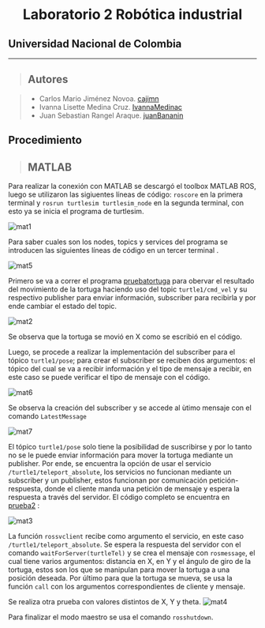 <h1 align="center"> Laboratorio 2 Robótica industrial </h1>

## Universidad Nacional de Colombia
-------------------------------------------------------------
> ## Autores

  > - Carlos Mario Jiménez Novoa. [cajimn](https://github.com/cajimn)
  > - Ivanna Lisette Medina Cruz. [IvannaMedinac](https://github.com/IvannaMedinaC)
  > - Juan Sebastian Rangel Araque. [juanBananin](https://github.com/juanBananin)


## Procedimiento

> ## MATLAB

Para realizar la conexión con MATLAB se descargó el toolbox MATLAB ROS, luego se utilizaron las sigiuentes líneas de código: `roscore` en la primera terminal y `rosrun turtlesim turtlesim_node` en la segunda terminal, con esto ya se inicia el programa de turtlesim. 

![mat1](https://user-images.githubusercontent.com/51938754/191159316-b83342ee-dd84-4bd4-90d6-4a18f8050d39.png)


Para saber cuales son los nodes, topics y services del programa se introducen las siguientes líneas de código en un tercer terminal .


![mat5](https://user-images.githubusercontent.com/51938754/191159503-aa21de05-656b-44d0-a76c-2ba889d03193.png)

Primero se va a correr el programa [pruebatortuga](scripts/pruebatortuga.m) para obervar el resultado del movimiento de la tortuga haciendo uso del topic `turtle1/cmd_vel` y su respectivo publisher para enviar información, subscriber para recibirla y por ende cambiar el estado del topic.

![mat2](https://user-images.githubusercontent.com/51938754/191160162-ba412058-6894-47cb-995d-ac61213d503c.png)

Se observa que la tortuga se movió en X como se escribió en el código.

Luego, se procede a realizar la implementación del subscriber para el tópico `turtle1/pose`; para crear el subscriber se reciben dos argumentos: el tópico del cual se va a recibir información y el tipo de mensaje a recibir, en este caso se puede verificar el tipo de mensaje con el código.


![mat6](https://user-images.githubusercontent.com/51938754/191161123-b324b6dd-780c-4a07-8e67-0fa56981cceb.png)

Se observa la creación del subscriber y se accede al ùtimo mensaje con el comando `LatestMessage`

![mat7](https://user-images.githubusercontent.com/51938754/191161652-140778c3-5e53-4214-9584-b28b71f4dbed.png)

El tópico `turtle1/pose` solo tiene la posibilidad de suscribirse y por lo tanto no se le puede enviar información para mover la tortuga mediante un publisher. Por ende, se encuentra la opción de usar el servicio `/turtle1/teleport_absolute`, los servicios no funcionan mediante un subscriber y un publisher, estos funcionan por comunicación petición-respuesta, donde el cliente manda una petición de mensaje y espera la respuesta a través del servidor. 
El código completo se encuentra en [prueba2](scripts/prueba2.m) :

![mat3](https://user-images.githubusercontent.com/51938754/191162621-5d9412f9-5b0c-4b62-9c26-a7d61022b4e7.png)

La función `rossvclient` recibe como argumento el servicio, en este caso `/turtle1/teleport_absolute`. Se espera la respuesta del servidor con el comando `waitForServer(turtleTel)` y se crea el mensaje con `rosmessage`, el cual tiene varios argumentos: distancia en X, en Y y el ángulo de giro de la tortuga, estos son los que se manipulan para mover la tortuga a una posición deseada. Por último para que la tortuga se mueva, se usa la función `call` con los argumentos correspondientes de cliente y mensaje.

Se realiza otra prueba con valores distintos de X, Y y theta.
![mat4](https://user-images.githubusercontent.com/51938754/191163516-4f21a09c-a2ba-40ee-9afb-7b415092e7a5.png)

Para finalizar el modo maestro se usa el comando `rosshutdown`.


